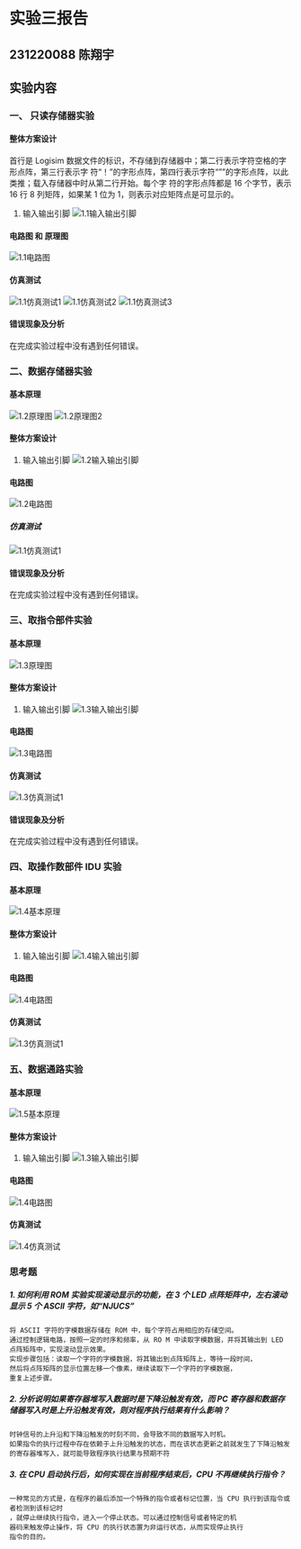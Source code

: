 # 实验三报告
## 231220088 陈翔宇

## 实验内容
### 一、 只读存储器实验
#### 整体方案设计
首行是 Logisim 数据文件的标识，不存储到存储器中；第二行表示字符空格的字形点阵，第三行表示字
符“！”的字形点阵，第四行表示字符“””的字形点阵，以此类推；载入存储器中时从第二行开始。每个字
符的字形点阵都是 16 个字节，表示 16 行 8 列矩阵，如果某 1 位为 1，则表示对应矩阵点是可显示的。
1. 输入输出引脚
![1.1输入输出引脚](/home/rongzi/Pictures/screenshot/24-06-02_20:48:29.png)

#### 电路图 和 原理图
![1.1电路图](/home/rongzi/Pictures/screenshot/24-06-02_20:48:58.png)

#### 仿真测试
![1.1仿真测试1](/home/rongzi/Pictures/screenshot/24-06-02_20:51:31.png)
![1.1仿真测试2](/home/rongzi/Pictures/screenshot/24-06-02_20:51:22.png)
![1.1仿真测试3](/home/rongzi/Pictures/screenshot/24-06-02_20:50:44.png)

#### 错误现象及分析
在完成实验过程中没有遇到任何错误。

### 二、数据存储器实验
#### 基本原理
![1.2原理图](/home/rongzi/Pictures/screenshot/24-06-02_20:53:19.png)
![1.2原理图2](/home/rongzi/Pictures/screenshot/24-06-02_20:53:23.png)

#### 整体方案设计
1. 输入输出引脚
![1.2输入输出引脚](/home/rongzi/Pictures/screenshot/24-06-02_20:54:17.png)

#### 电路图
![1.2电路图](/home/rongzi/Pictures/screenshot/24-06-02_20:55:01.png)

##### 仿真测试
![1.1仿真测试1](/home/rongzi/Pictures/screenshot/24-06-02_20:55:52.png)

#### 错误现象及分析
在完成实验过程中没有遇到任何错误。

### 三、取指令部件实验
#### 基本原理
![1.3原理图](/home/rongzi/Pictures/screenshot/24-06-02_20:58:25.png)

#### 整体方案设计
1. 输入输出引脚
![1.3输入输出引脚](/home/rongzi/Pictures/screenshot/24-06-02_20:59:16.png)

#### 电路图
![1.3电路图](/home/rongzi/Pictures/screenshot/24-06-02_20:59:42.png)


#### 仿真测试
![1.3仿真测试1](/home/rongzi/Pictures/screenshot/24-06-02_21:00:13.png)


#### 错误现象及分析
在完成实验过程中没有遇到任何错误。

### 四、取操作数部件 IDU 实验
#### 基本原理
![1.4基本原理](/home/rongzi/Pictures/screenshot/24-06-02_21:01:00.png)

#### 整体方案设计
1. 输入输出引脚
![1.4输入输出引脚](/home/rongzi/Pictures/screenshot/24-06-02_21:01:00.png)

#### 电路图
![1.4电路图](/home/rongzi/Pictures/screenshot/24-06-02_21:01:00.png)

#### 仿真测试
![1.3仿真测试1](/home/rongzi/Pictures/screenshot/24-06-02_21:02:20.png)

### 五、数据通路实验
#### 基本原理
![1.5基本原理](/home/rongzi/Pictures/screenshot/24-06-02_21:02:57.png)

#### 整体方案设计
1. 输入输出引脚
![1.3输入输出引脚](/home/rongzi/Pictures/screenshot/24-06-02_21:03:40.png)

#### 电路图
![1.4电路图](/home/rongzi/Pictures/screenshot/24-06-02_21:04:04.png)

#### 仿真测试
![1.4仿真测试](/home/rongzi/Pictures/screenshot/24-06-02_21:05:13.png)

### 思考题
##### 1. 如何利用 ROM 实验实现滚动显示的功能，在 3 个 LED 点阵矩阵中，左右滚动显示 5 个 ASCII 字符，如“NJUCS”
```
将 ASCII 字符的字模数据存储在 ROM 中，每个字符占用相应的存储空间。
通过控制逻辑电路，按照一定的时序和频率，从 RO M 中读取字模数据，并将其输出到 LED 点阵矩阵中，实现滚动显示效果。
实现步骤包括：读取一个字符的字模数据，将其输出到点阵矩阵上，等待一段时间，
然后将点阵矩阵的显示位置左移一个像素，继续读取下一个字符的字模数据，
重复上述步骤。
```

##### 2. 分析说明如果寄存器堆写入数据时是下降沿触发有效，而 PC 寄存器和数据存储器写入时是上升沿触发有效，则对程序执行结果有什么影响？
```
时钟信号的上升沿和下降沿触发的时刻不同，会导致不同的数据写入时机。
如果指令的执行过程中存在依赖于上升沿触发的状态，而在该状态更新之前就发生了下降沿触发的寄存器堆写入，就可能导致程序执行结果与预期不符
```

##### 3. 在 CPU 启动执行后，如何实现在当前程序结束后，CPU 不再继续执行指令？
```
一种常见的方式是，在程序的最后添加一个特殊的指令或者标记位置，当 CPU 执行到该指令或者检测到该标记时
，就停止继续执行指令，进入一个停止状态。可以通过控制信号或者特定的机
器码来触发停止操作，将 CPU 的执行状态置为非运行状态，从而实现停止执行
指令的目的。
```
